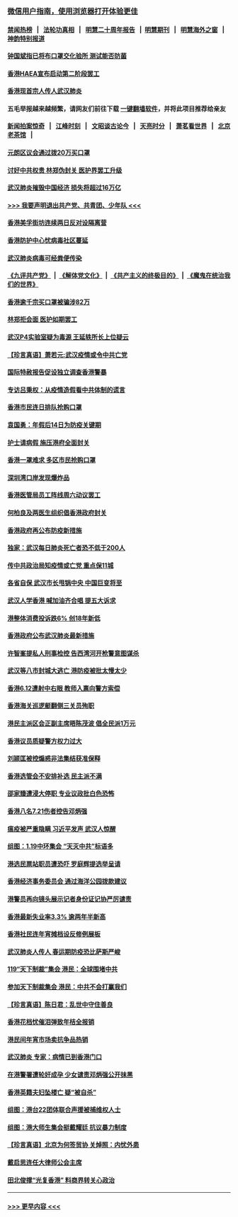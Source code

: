 ### [微信用户指南，使用浏览器打开体验更佳](https://github.com/gfw-breaker/banned-news1/blob/master/indexes/wechat-guide.md?t=0)
#### [禁闻热榜](热点新闻.md?t=0)  &nbsp;&nbsp;|&nbsp;&nbsp; [法轮功真相](https://github.com/gfw-breaker/truth/blob/master/README.md?t=0) &nbsp;&nbsp;|&nbsp;&nbsp; [明慧二十周年报告](https://github.com/gfw-breaker/mh-reports/blob/master/README.md?t=0) &nbsp;&nbsp;|&nbsp;&nbsp;[明慧期刊](https://github.com/gfw-breaker/mh-qikan) &nbsp;&nbsp;|&nbsp;&nbsp; [明慧海外之窗](https://github.com/gfw-breaker/mh-news/blob/master/README.md?t=0) &nbsp;&nbsp;|&nbsp;&nbsp; [神韵特别报道](https://github.com/gfw-breaker/mh-news/blob/master/shenyun.md?t=0)
#### [钟国斌指已将布口罩交化验所 测试能否防菌](../pages/nsc415/n11842783.md?t=02050055) 
#### [香港HAEA宣布启动第二阶段罢工](../pages/nsc415/n11842723.md?t=02050055) 
#### [香港现首宗人传人武汉肺炎](../pages/nsc415/n11842766.md?t=02050055) 
#### 五毛举报越来越频繁，请网友们前往下载 [一键翻墙软件](https://github.com/gfw-breaker/ssr-accounts)，并将此项目推荐给亲友
#### [新闻拍案惊奇](https://github.com/gfw-breaker/banned-news1/blob/master/pages/link4.md) &nbsp;&nbsp;|&nbsp;&nbsp; [江峰时刻](https://github.com/gfw-breaker/banned-news1/blob/master/pages/link4.md) &nbsp;&nbsp;|&nbsp;&nbsp; [文昭谈古论今](https://github.com/gfw-breaker/banned-news1/blob/master/pages/link4.md) &nbsp;&nbsp;|&nbsp;&nbsp; [天亮时分](https://github.com/gfw-breaker/banned-news1/blob/master/pages/link4.md) &nbsp;&nbsp;|&nbsp;&nbsp; [萧茗看世界](https://github.com/gfw-breaker/banned-news1/blob/master/pages/link4.md) &nbsp;&nbsp;|&nbsp;&nbsp; [北京老茶馆](https://github.com/gfw-breaker/banned-news1/blob/master/pages/link4.md) &nbsp;&nbsp;|&nbsp;&nbsp; 
#### [元朗区议会通过拨20万买口罩](../pages/nsc415/n11842754.md?t=02050055) 
#### [讨好中共权贵 林郑伪封关 医护界罢工升级](../pages/nsc415/n11842359.md?t=02050055) 
#### [武汉肺炎摧毁中国经济 损失将超过16万亿](../pages/nsc415/n11839723.md?t=02050055) 
#### [>>> 我要声明退出共产党、共青团、少年队 <<<](https://github.com/begood0513/goodnews/blob/master/quit/letter.md) 
#### [香港美孚街坊连续两日反对设隔离营](../pages/nsc415/n11839962.md?t=02050055) 
#### [香港防护中心忧病毒社区蔓延](../pages/nsc415/n11839933.md?t=02050055) 
#### [武汉肺炎病毒可经粪便传染](../pages/nsc415/n11839939.md?t=02050055) 
#### [《九评共产党》](https://github.com/begood0513/9ping.md/blob/master/README.md) &nbsp;|&nbsp; [《解体党文化》](../../../../jtdwh.md/blob/master/README.md)  &nbsp;|&nbsp; [《共产主义的终极目的》](../../../../gczydzjmd.md/blob/master/README.md) &nbsp;|&nbsp; [《魔鬼在统治我们的世界》](../../../../mgztzwmdsj.md/blob/master/README.md) 
#### [香港逾千宗买口罩被骗涉82万](../pages/nsc415/n11839914.md?t=02050055) 
#### [林郑拒会面 医护如期罢工](../pages/nsc415/n11839892.md?t=02050055) 
#### [武汉P4实验室疑为毒源 王延轶所长上位疑云](../pages/nsc415/n11835543.md?t=02050055) 
#### [【珍言真语】萧若元:武汉疫情或令中共亡党](../pages/nsc415/n11829394.md?t=02050055) 
#### [国际特赦报告促设独立调查香港警暴](../pages/nsc415/n11833845.md?t=02050055) 
#### [专访吕秉权：从疫情造假看中共体制的谎言](../pages/nsc415/n11833813.md?t=02050055) 
#### [香港市民连日排队抢购口罩](../pages/nsc415/n11833794.md?t=02050055) 
#### [袁国勇：年假后14日为防疫关键期](../pages/nsc415/n11831088.md?t=02050055) 
#### [护士请病假 施压港府全面封关](../pages/nsc415/n11831030.md?t=02050055) 
#### [香港一罩难求 多区市民抢购口罩](../pages/nsc415/n11831002.md?t=02050055) 
#### [深圳湾口岸发现爆炸品](../pages/nsc415/n11828802.md?t=02050055) 
#### [香港医管局员工阵线周六动议罢工](../pages/nsc415/n11828762.md?t=02050055) 
#### [何柏良及两医生组织倡香港政府封关](../pages/nsc415/n11828749.md?t=02050055) 
#### [香港政府再公布防疫新措施](../pages/nsc415/n11828716.md?t=02050055) 
#### [独家：武汉每日肺炎死亡者恐不低于200人](../pages/nsc415/n11828240.md?t=02050055) 
#### [传中共政治局知疫情或亡党 重点保11城](../pages/nsc415/n11828145.md?t=02050055) 
#### [各省自保 武汉市长甩锅中央 中国巨变将至](../pages/nsc415/n11828021.md?t=02050055) 
#### [武汉人学香港 喊加油齐合唱 提五大诉求](../pages/nsc415/n11827046.md?t=02050055) 
#### [港整体消费投诉跌6% 创18年新低](../pages/nsc415/n11817280.md?t=02050055) 
#### [香港政府公布武汉肺炎最新措施](../pages/nsc415/n11817152.md?t=02050055) 
#### [许智峯提私人刑事检控 告西湾河开枪警意图谋杀](../pages/nsc415/n11817132.md?t=02050055) 
#### [武汉等八市封城大逃亡 港防疫被批太慢太少](../pages/nsc415/n11817058.md?t=02050055) 
#### [香港6.12遭射中右眼 教师入禀向警方索偿](../pages/nsc415/n11814678.md?t=02050055) 
#### [香港海关巡逻艇翻侧三关员殉职](../pages/nsc415/n11814604.md?t=02050055) 
#### [港民主派区会正副主席晤陈茂波 倡全民派1万元](../pages/nsc415/n11814582.md?t=02050055) 
#### [香港议员质疑警方权力过大](../pages/nsc415/n11814560.md?t=02050055) 
#### [刘颕匡被控煽惑非法集结获准保释](../pages/nsc415/n11811727.md?t=02050055) 
#### [香港选管会不安排补选 民主派不满](../pages/nsc415/n11811691.md?t=02050055) 
#### [邵家臻遭浸大停职 专业议政批白色恐怖](../pages/nsc415/n11811670.md?t=02050055) 
#### [香港八名7.21伤者控告邓炳强](../pages/nsc415/n11811623.md?t=02050055) 
#### [瘟疫被严重隐瞒 习近平发声 武汉人惊醒](../pages/nsc415/n11811186.md?t=02050055) 
#### [组图：1.19中环集会 “天灭中共”标语多](../pages/nsc415/n11809514.md?t=02050055) 
#### [港选民票站职员遭恐吓 罗庭辉提选举呈请](../pages/nsc415/n11808914.md?t=02050055) 
#### [香港经济事务委员会 通过海洋公园拨款建议](../pages/nsc415/n11808906.md?t=02050055) 
#### [港警员再向镜头展示记者身份证记协严厉谴责](../pages/nsc415/n11808888.md?t=02050055) 
#### [香港最新失业率3.3% 逾两年半新高](../pages/nsc415/n11808887.md?t=02050055) 
#### [香港社民连年宵摊档设反修例展板](../pages/nsc415/n11808857.md?t=02050055) 
#### [武汉肺炎人传人 春运期防疫恐比萨斯严峻](../pages/nsc415/n11808739.md?t=02050055) 
#### [119“天下制裁”集会 港民：全球围堵中共](../pages/nsc415/n11806318.md?t=02050055) 
#### [参加天下制裁集会 港民：中共不会打赢我们](../pages/nsc415/n11806596.md?t=02050055) 
#### [【珍言真语】陈日君：乱世中守住善良](../pages/nsc415/n11806247.md?t=02050055) 
#### [香港花档忧催泪弹致年桔全报销](../pages/nsc415/n11806130.md?t=02050055) 
#### [港民间年宵市场卖抗争品热销](../pages/nsc415/n11806073.md?t=02050055) 
#### [武汉肺炎 专家：病情已到香港门口](../pages/nsc415/n11806020.md?t=02050055) 
#### [在港警署遭轮奸成孕 少女谴责邓炳强公开抹黑](../pages/nsc415/n11805981.md?t=02050055) 
#### [香港英籍夫妇坠楼亡 疑“被自杀”](../pages/nsc415/n11805937.md?t=02050055) 
#### [组图：港台22团体联合声援被捕维权人士](../pages/nsc415/n11801834.md?t=02050055) 
#### [组图：港大师生集会挺戴耀廷 抗议暴力制度](../pages/nsc415/n11799298.md?t=02050055) 
#### [【珍言真语】北京为何签贸协 关焯照：内忧外患](../pages/nsc415/n11799790.md?t=02050055) 
#### [戴启思连任大律师公会主席](../pages/nsc415/n11799306.md?t=02050055) 
#### [田北俊撑“光复香港” 料商界转关心政治](../pages/nsc415/n11799287.md?t=02050055) 

----
#### [ >>> 更早内容 <<< ](../indexes/nsc415-earlier.md)
